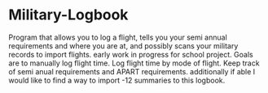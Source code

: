 # Military-Logbook
Program that allows you to log a flight, tells you your semi annual requirements and where you are at, and possibly scans your military records to import flights.
early work in progress for school project.
Goals are to manually log flight time. Log flight time by mode of flight. Keep track of semi anual requirements and APART requirements.
additionally if able I would like to find a way to import -12 summaries to this logbook. 
